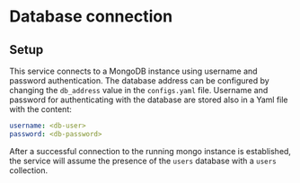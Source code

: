 # Database connection
## Setup
This service connects to a MongoDB instance using username and password authentication.
The database address can be configured by changing the `db_address` value in the `configs.yaml` file. Username and password for authenticating with the database are stored also in a Yaml file with the content:

```yaml
username: <db-user>
password: <db-password>
```

After a successful connection to the running mongo instance is established, the service will assume the presence of the `users` database with a `users` collection.
